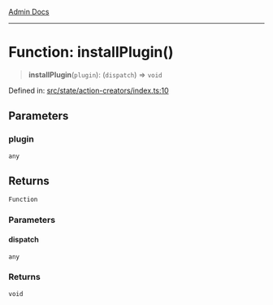[Admin Docs](/)

***

# Function: installPlugin()

> **installPlugin**(`plugin`): (`dispatch`) => `void`

Defined in: [src/state/action-creators/index.ts:10](https://github.com/abhassen44/talawa-admin/blob/bb7b6d5252385a81ad100b897eb0cba4f7ba10d2/src/state/action-creators/index.ts#L10)

## Parameters

### plugin

`any`

## Returns

`Function`

### Parameters

#### dispatch

`any`

### Returns

`void`
